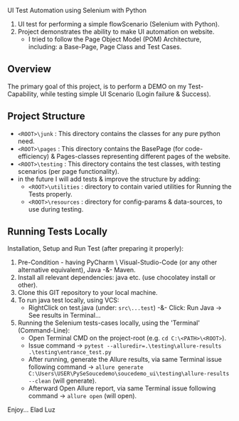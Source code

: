 ﻿UI Test Automation using Selenium with Python

1. UI test for performing a simple flowScenario (Selenium with Python).
2. Project demonstrates the ability to make UI automation on website.
    - I tried to follow the Page Object Model (POM) Architecture, including: 
a Base-Page, Page Class and Test Cases.

## Overview

The primary goal of this project, is to perform a DEMO on my Test-Capability, while testing simple UI Scenario (Login failure & Success).

## Project Structure

- `<ROOT>\junk` : This directory contains the classes for any pure python need.
- `<ROOT>\pages` : This directory contains the BasePage (for code-efficiency) & Pages-classes representing different pages of the website.
- `<ROOT>\testing` : This directory contains the test classes, with testing scenarios (per page functionality).
- in the future I will add tests & improve the structure by adding:
  - `<ROOT>\utilities` : directory to contain varied utilities for Running the Tests properly.
  - `<ROOT>\resources` : directory for config-params & data-sources, to use during testing.

##  Running Tests Locally

Installation, Setup and Run Test (after preparing it properly):

1. Pre-Condition - having PyCharm \ Visual-Studio-Code  (or any other alternative equivalent),  Java -&- Maven.
2. Install all relevant dependencies: java etc.  (use chocolatey install or other).
3. Clone this GIT repository to your local machine.
4. To run java test locally, using VCS:
    - RightClick on test.java (under: `src\...test`) -&- Click: Run Java -> See results in Terminal...
5. Running the Selenium tests-cases locally, using the 'Terminal' (Command-Line):
    - Open Terminal CMD on the project-root (e.g. `cd C:\<PATH>\<ROOT>`).
    - Issue command  →  `pytest --alluredir=.\testing\allure-results .\testing\entrance_test.py`
    - After running, generate the Allure results, via same Terminal issue following command  →  `allure generate C:\Users\USER\PySeSoucedemo\soucedemo_ui\testing\allure-results --clean` (will generate).
    - Afterward Open Allure report, via same Terminal issue following command  →  `allure open` (will open).


Enjoy...
Elad Luz

